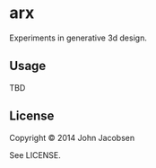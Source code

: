 # arx

Experiments in generative 3d design.

## Usage

TBD

## License

Copyright © 2014 John Jacobsen

See LICENSE.
